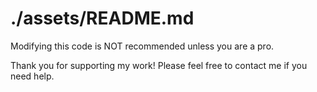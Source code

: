 # ./assets/README.md

Modifying this code is NOT recommended unless you are a pro.

Thank you for supporting my work! Please feel free to contact me if you need help.
